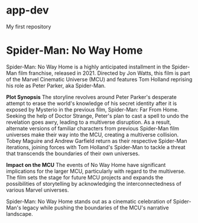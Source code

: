 # app-dev
My first repository 
# Spider-Man: No Way Home
Spider-Man: No Way Home is a highly anticipated installment in the Spider-Man film franchise, released in 2021. Directed by Jon Watts, this film is part of the Marvel Cinematic Universe (MCU) and features Tom Holland reprising his role as Peter Parker, aka Spider-Man.

**Plot Synopsis**
The storyline revolves around Peter Parker's desperate attempt to erase the world's knowledge of his secret identity after it is exposed by Mysterio in the previous film, Spider-Man: Far From Home. Seeking the help of Doctor Strange, Peter's plan to cast a spell to undo the revelation goes awry, leading to a multiverse disruption.
As a result, alternate versions of familiar characters from previous Spider-Man film universes make their way into the MCU, creating a multiverse collision. Tobey Maguire and Andrew Garfield return as their respective Spider-Man iterations, joining forces with Tom Holland's Spider-Man to tackle a threat that transcends the boundaries of their own universes.

**Impact on the MCU**
The events of No Way Home have significant implications for the larger MCU, particularly with regard to the multiverse. The film sets the stage for future MCU projects and expands the possibilities of storytelling by acknowledging the interconnectedness of various Marvel universes.

Spider-Man: No Way Home stands out as a cinematic celebration of Spider-Man's legacy while pushing the boundaries of the MCU's narrative landscape.
